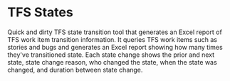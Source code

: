 # TFS States
Quick and dirty TFS state transition tool that generates an Excel report of TFS work item transition information. It queries TFS work items such as stories and bugs and generates an Excel report showing how many times they've transitioned state. Each state change shows the prior and next state, state change reason, who changed the state, when the state was changed, and duration between state change.